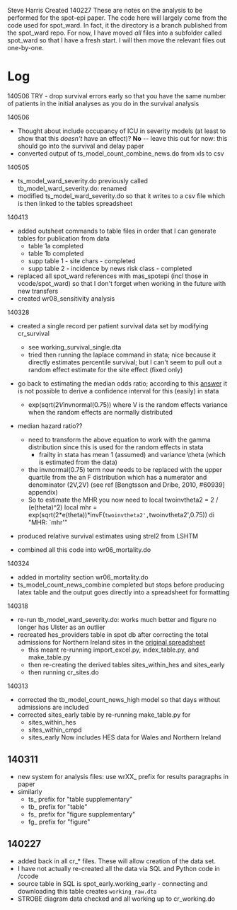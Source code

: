 Steve Harris
Created 140227
These are notes on the analysis to be performed for the spot-epi paper.
The code here will largely come from the code used for spot_ward. In fact, it the directory is a branch published from the spot_ward repo.
For now, I have moved _all_ files into a subfolder called spot_ward so that I have a fresh start. I will then move the relevant files out one-by-one.

Log
===

140506
TRY - drop survival errors early so that you have the same number of patients in the initial analyses as you do in the survival analysis

140506
- Thought about include occupancy of ICU in severity models (at least to show that this _doesn't_ have an effect)? **No** -- leave this out for now: this should go into the survival and delay paper
- converted output of ts_model_count_combine_news.do from xls to csv

140505
- ts_model_ward_severity.do previously called tb_model_ward_severity.do: renamed
- modified ts_model_ward_severity.do so that it writes to a csv file which is then linked to the tables spreadsheet

140413
- added outsheet commands to table files in order that I can generate tables for publication from data
    - table 1a completed
    - table 1b completed
    - supp table 1 - site chars - completed
    - supp table 2 - incidence by news risk class - completed
- replaced all spot_ward references with mas_spotepi (incl those in vcode/spot_ward) so that I don't forget when working in the future with new transfers
- created wr08_sensitivity analysis

140328

- created a single record per patient survival data set by modifying cr_survival
    + see working_survival_single.dta
    + tried then running the laplace command in stata; nice because it directly estimates percentile survival; but I can't seem to pull out a random effect estimate for the site effect (fixed only)
- go back to estimating the median odds ratio; according to this [answer](http://www.stata.com/statalist/archive/2012-11/msg00307.html) it is not possible to derive a confidence interval for this (easily) in stata
    + exp(sqrt(2*V*invnormal(0.75)) where V is the random effects variance when the random effects are normally distributed
- median hazard ratio??
    + need to transform the above equation to work with the gamma distribution since this is used for the random effects in stata
        + frailty in stata has mean 1 (assumed) and variance \theta (which is estimated from the data)
    + the invnormal(0.75) term now needs to be replaced with the upper quartile from the an F distribution which has a numerator and denominator (2V,2V) (see ref [Bengtsson and Dribe, 2010, #60939] appendix) 

    * So to estimate the MHR you now need to
    local twoinvtheta2 = 2 / (e(theta)^2)
    local mhr = exp(sqrt(2*e(theta))*invF(`twoinvtheta2',`twoinvtheta2',0.75))
    di "MHR: `mhr'" 

- produced relative survival estimates using strel2 from LSHTM
- combined all this code into wr06_mortality.do


140324

- added in mortality section wr06_mortality.do
- ts_model_count_news_combine completed but stops before producing latex table and the output goes directly into a spreadsheet for formatting

140318

- re-run tb_model_ward_severity.do: works much better and figure no longer has Ulster as an outlier
- recreated hes_providers table in spot db after correcting the total admissions for Northern Ireland sites in the [original spreadsheet](/Users/steve/analysis/spot_study/data/DoH/140318_IS_HES_Providers_EWNI_compiled_by_hand.xls)
    - this meant re-running import_excel.py, index_table.py, and make_table.py
    - then re-creating the derived tables sites_within_hes and sites_early
    - then running cr_sites.do

140313

- corrected the tb_model_count_news_high model so that days without admissions are included
- corrected sites_early table by re-running make_table.py for
    + sites_within_hes
    + sites_within_cmpd
    + sites_early
    Now includes HES data for Wales and Northern Ireland

## 140311

- new system for analysis files: use wrXX_ prefix for results paragraphs in paper
- similarly
    + ts_ prefix for "table supplementary"
    + tb_ prefix for "table"
    + fs_ prefix for "figure supplementary"
    + fg_ prefix for "figure"


## 140227

- added back in all cr_* files. These will allow creation of the data set.
- I have not actually re-created all the data via SQL and Python code in /ccode
- source table in SQL is spot_early.working_early - connecting and downloading this table creates `working_raw.dta`
- STROBE diagram data checked and all working up to cr_working.do

